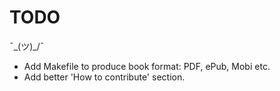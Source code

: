 TODO
====

¯\_(ツ)_/¯

* Add Makefile to produce book format: PDF, ePub, Mobi etc.
* Add better 'How to contribute' section.
